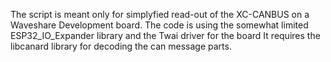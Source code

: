 The script is meant only for simplyfied read-out of the XC-CANBUS on a Waveshare Development board.
The code is using the somewhat limited ESP32_IO_Expander library and the Twai driver for the board
It requires the libcanard library for decoding the can message parts.
